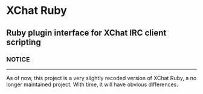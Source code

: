 # XChat Ruby

## Ruby plugin interface for XChat IRC client scripting

### NOTICE
--------------------------------------------------------------
As of now, this project is a very slightly recoded version of XChat Ruby, a no longer maintained project.
With time, it will have obvious differences.

